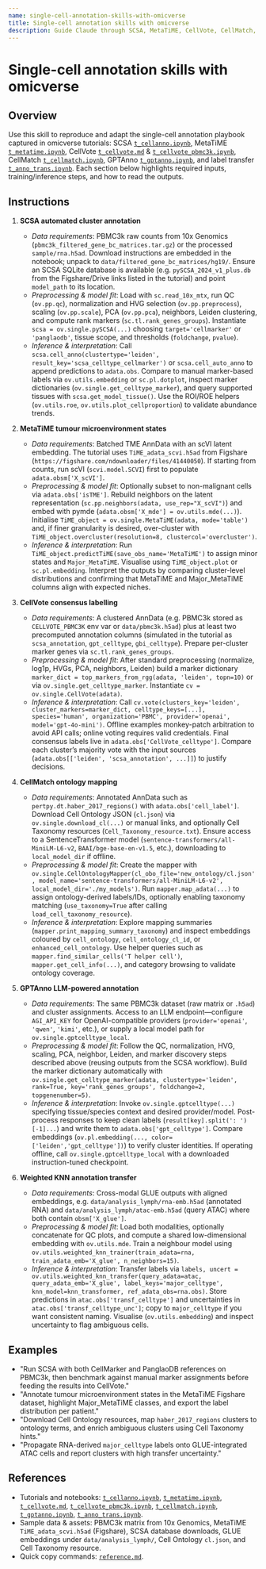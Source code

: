 ```yaml
---
name: single-cell-annotation-skills-with-omicverse
title: Single-cell annotation skills with omicverse
description: Guide Claude through SCSA, MetaTiME, CellVote, CellMatch, GPTAnno, and weighted KNN transfer workflows for annotating single-cell modalities.
---
```


# Single-cell annotation skills with omicverse

## Overview
Use this skill to reproduce and adapt the single-cell annotation playbook captured in omicverse tutorials: SCSA [`t_cellanno.ipynb`](../../../omicverse_guide/docs/Tutorials-single/t_cellanno.ipynb), MetaTiME [`t_metatime.ipynb`](../../../omicverse_guide/docs/Tutorials-single/t_metatime.ipynb), CellVote [`t_cellvote.md`](../../../omicverse_guide/docs/Tutorials-single/t_cellvote.md) & [`t_cellvote_pbmc3k.ipynb`](../../../omicverse_guide/docs/Tutorials-single/t_cellvote_pbmc3k.ipynb), CellMatch [`t_cellmatch.ipynb`](../../../omicverse_guide/docs/Tutorials-single/t_cellmatch.ipynb), GPTAnno [`t_gptanno.ipynb`](../../../omicverse_guide/docs/Tutorials-single/t_gptanno.ipynb), and label transfer [`t_anno_trans.ipynb`](../../../omicverse_guide/docs/Tutorials-single/t_anno_trans.ipynb). Each section below highlights required inputs, training/inference steps, and how to read the outputs.

## Instructions
1. **SCSA automated cluster annotation**
   - *Data requirements*: PBMC3k raw counts from 10x Genomics (`pbmc3k_filtered_gene_bc_matrices.tar.gz`) or the processed `sample/rna.h5ad`. Download instructions are embedded in the notebook; unpack to `data/filtered_gene_bc_matrices/hg19/`. Ensure an SCSA SQLite database is available (e.g. `pySCSA_2024_v1_plus.db` from the Figshare/Drive links listed in the tutorial) and point `model_path` to its location.
   - *Preprocessing & model fit*: Load with `sc.read_10x_mtx`, run QC (`ov.pp.qc`), normalization and HVG selection (`ov.pp.preprocess`), scaling (`ov.pp.scale`), PCA (`ov.pp.pca`), neighbors, Leiden clustering, and compute rank markers (`sc.tl.rank_genes_groups`). Instantiate `scsa = ov.single.pySCSA(...)` choosing `target='cellmarker'` or `'panglaodb'`, tissue scope, and thresholds (`foldchange`, `pvalue`).
   - *Inference & interpretation*: Call `scsa.cell_anno(clustertype='leiden', result_key='scsa_celltype_cellmarker')` or `scsa.cell_auto_anno` to append predictions to `adata.obs`. Compare to manual marker-based labels via `ov.utils.embedding` or `sc.pl.dotplot`, inspect marker dictionaries (`ov.single.get_celltype_marker`), and query supported tissues with `scsa.get_model_tissue()`. Use the ROI/ROE helpers (`ov.utils.roe`, `ov.utils.plot_cellproportion`) to validate abundance trends.

2. **MetaTiME tumour microenvironment states**
   - *Data requirements*: Batched TME AnnData with an scVI latent embedding. The tutorial uses `TiME_adata_scvi.h5ad` from Figshare (`https://figshare.com/ndownloader/files/41440050`). If starting from counts, run scVI (`scvi.model.SCVI`) first to populate `adata.obsm['X_scVI']`.
   - *Preprocessing & model fit*: Optionally subset to non-malignant cells via `adata.obs['isTME']`. Rebuild neighbors on the latent representation (`sc.pp.neighbors(adata, use_rep="X_scVI")`) and embed with pymde (`adata.obsm['X_mde'] = ov.utils.mde(...)`). Initialise `TiME_object = ov.single.MetaTiME(adata, mode='table')` and, if finer granularity is desired, over-cluster with `TiME_object.overcluster(resolution=8, clustercol='overcluster')`.
   - *Inference & interpretation*: Run `TiME_object.predictTiME(save_obs_name='MetaTiME')` to assign minor states and `Major_MetaTiME`. Visualise using `TiME_object.plot` or `sc.pl.embedding`. Interpret the outputs by comparing cluster-level distributions and confirming that MetaTiME and Major_MetaTiME columns align with expected niches.

3. **CellVote consensus labelling**
   - *Data requirements*: A clustered AnnData (e.g. PBMC3k stored as `CELLVOTE_PBMC3K` env var or `data/pbmc3k.h5ad`) plus at least two precomputed annotation columns (simulated in the tutorial as `scsa_annotation`, `gpt_celltype`, `gbi_celltype`). Prepare per-cluster marker genes via `sc.tl.rank_genes_groups`.
   - *Preprocessing & model fit*: After standard preprocessing (normalize, log1p, HVGs, PCA, neighbors, Leiden) build a marker dictionary `marker_dict = top_markers_from_rgg(adata, 'leiden', topn=10)` or via `ov.single.get_celltype_marker`. Instantiate `cv = ov.single.CellVote(adata)`.
   - *Inference & interpretation*: Call `cv.vote(clusters_key='leiden', cluster_markers=marker_dict, celltype_keys=[...], species='human', organization='PBMC', provider='openai', model='gpt-4o-mini')`. Offline examples monkey-patch arbitration to avoid API calls; online voting requires valid credentials. Final consensus labels live in `adata.obs['CellVote_celltype']`. Compare each cluster’s majority vote with the input sources (`adata.obs[['leiden', 'scsa_annotation', ...]]`) to justify decisions.

4. **CellMatch ontology mapping**
   - *Data requirements*: Annotated AnnData such as `pertpy.dt.haber_2017_regions()` with `adata.obs['cell_label']`. Download Cell Ontology JSON (`cl.json`) via `ov.single.download_cl(...)` or manual links, and optionally Cell Taxonomy resources (`Cell_Taxonomy_resource.txt`). Ensure access to a SentenceTransformer model (`sentence-transformers/all-MiniLM-L6-v2`, `BAAI/bge-base-en-v1.5`, etc.), downloading to `local_model_dir` if offline.
   - *Preprocessing & model fit*: Create the mapper with `ov.single.CellOntologyMapper(cl_obo_file='new_ontology/cl.json', model_name='sentence-transformers/all-MiniLM-L6-v2', local_model_dir='./my_models')`. Run `mapper.map_adata(...)` to assign ontology-derived labels/IDs, optionally enabling taxonomy matching (`use_taxonomy=True` after calling `load_cell_taxonomy_resource`).
   - *Inference & interpretation*: Explore mapping summaries (`mapper.print_mapping_summary_taxonomy`) and inspect embeddings coloured by `cell_ontology`, `cell_ontology_cl_id`, or `enhanced_cell_ontology`. Use helper queries such as `mapper.find_similar_cells('T helper cell')`, `mapper.get_cell_info(...)`, and category browsing to validate ontology coverage.

5. **GPTAnno LLM-powered annotation**
   - *Data requirements*: The same PBMC3k dataset (raw matrix or `.h5ad`) and cluster assignments. Access to an LLM endpoint—configure `AGI_API_KEY` for OpenAI-compatible providers (`provider='openai'`, `'qwen'`, `'kimi'`, etc.), or supply a local model path for `ov.single.gptcelltype_local`.
   - *Preprocessing & model fit*: Follow the QC, normalization, HVG, scaling, PCA, neighbor, Leiden, and marker discovery steps described above (reusing outputs from the SCSA workflow). Build the marker dictionary automatically with `ov.single.get_celltype_marker(adata, clustertype='leiden', rank=True, key='rank_genes_groups', foldchange=2, topgenenumber=5)`.
   - *Inference & interpretation*: Invoke `ov.single.gptcelltype(...)` specifying tissue/species context and desired provider/model. Post-process responses to keep clean labels (`result[key].split(': ')[-1]...`) and write them to `adata.obs['gpt_celltype']`. Compare embeddings (`ov.pl.embedding(..., color=['leiden','gpt_celltype'])`) to verify cluster identities. If operating offline, call `ov.single.gptcelltype_local` with a downloaded instruction-tuned checkpoint.

6. **Weighted KNN annotation transfer**
   - *Data requirements*: Cross-modal GLUE outputs with aligned embeddings, e.g. `data/analysis_lymph/rna-emb.h5ad` (annotated RNA) and `data/analysis_lymph/atac-emb.h5ad` (query ATAC) where both contain `obsm['X_glue']`.
   - *Preprocessing & model fit*: Load both modalities, optionally concatenate for QC plots, and compute a shared low-dimensional embedding with `ov.utils.mde`. Train a neighbour model using `ov.utils.weighted_knn_trainer(train_adata=rna, train_adata_emb='X_glue', n_neighbors=15)`.
   - *Inference & interpretation*: Transfer labels via `labels, uncert = ov.utils.weighted_knn_transfer(query_adata=atac, query_adata_emb='X_glue', label_keys='major_celltype', knn_model=knn_transformer, ref_adata_obs=rna.obs)`. Store predictions in `atac.obs['transf_celltype']` and uncertainties in `atac.obs['transf_celltype_unc']`; copy to `major_celltype` if you want consistent naming. Visualise (`ov.utils.embedding`) and inspect uncertainty to flag ambiguous cells.

## Examples
- "Run SCSA with both CellMarker and PanglaoDB references on PBMC3k, then benchmark against manual marker assignments before feeding the results into CellVote."
- "Annotate tumour microenvironment states in the MetaTiME Figshare dataset, highlight Major_MetaTiME classes, and export the label distribution per patient."
- "Download Cell Ontology resources, map `haber_2017_regions` clusters to ontology terms, and enrich ambiguous clusters using Cell Taxonomy hints."
- "Propagate RNA-derived `major_celltype` labels onto GLUE-integrated ATAC cells and report clusters with high transfer uncertainty."

## References
- Tutorials and notebooks: [`t_cellanno.ipynb`](../../../omicverse_guide/docs/Tutorials-single/t_cellanno.ipynb), [`t_metatime.ipynb`](../../../omicverse_guide/docs/Tutorials-single/t_metatime.ipynb), [`t_cellvote.md`](../../../omicverse_guide/docs/Tutorials-single/t_cellvote.md), [`t_cellvote_pbmc3k.ipynb`](../../../omicverse_guide/docs/Tutorials-single/t_cellvote_pbmc3k.ipynb), [`t_cellmatch.ipynb`](../../../omicverse_guide/docs/Tutorials-single/t_cellmatch.ipynb), [`t_gptanno.ipynb`](../../../omicverse_guide/docs/Tutorials-single/t_gptanno.ipynb), [`t_anno_trans.ipynb`](../../../omicverse_guide/docs/Tutorials-single/t_anno_trans.ipynb).
- Sample data & assets: PBMC3k matrix from 10x Genomics, MetaTiME `TiME_adata_scvi.h5ad` (Figshare), SCSA database downloads, GLUE embeddings under `data/analysis_lymph/`, Cell Ontology `cl.json`, and Cell Taxonomy resource.
- Quick copy commands: [`reference.md`](reference.md).
